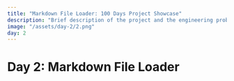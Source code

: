 ```yaml
---
title: "Markdown File Loader: 100 Days Project Showcase"
description: "Brief description of the project and the engineering problem solved."
image: "/assets/day-2/2.png"
day: 2
---
```


# Day 2: Markdown File Loader
